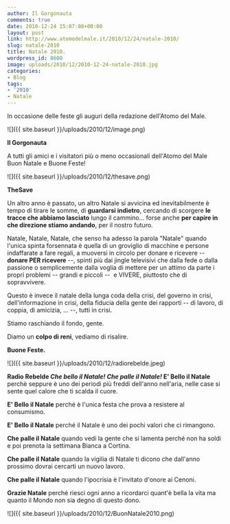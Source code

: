 ```yaml
---
author: Il Gorgonauta
comments: true
date: 2010-12-24 15:07:08+00:00
layout: post
link: http://www.atomodelmale.it/2010/12/24/natale-2010/
slug: natale-2010
title: Natale 2010.
wordpress_id: 8600
image: uploads/2010/12/2010-12-24-natale-2010.jpg
categories:
- Blog
tags:
- '2010'
- Natale
---
```


In occasione delle feste gli auguri della redazione dell'Atomo del Male.

![]({{ site.baseurl }}/uploads/2010/12/image.png)

**Il Gorgonauta**

A tutti gli amici e i visitatori più o meno occasionali dell'Atomo del Male Buon Natale e Buone Feste!

![]({{ site.baseurl }}/uploads/2010/12/thesave.png)

**TheSave**

Un altro anno è passato, un altro Natale si avvicina ed inevitabilmente è tempo di tirare le somme, di **guardarsi indietro**, cercando di scorgere **le tracce che abbiamo lasciato** lungo il cammino... forse anche **per capire in che direzione stiamo andando**, per il nostro futuro.

Natale, Natale, Natale, che senso ha adesso la parola "Natale" quando l'unica spinta forsennata è quella di un groviglio di macchine e persone indaffarate a fare regali, a muoversi in circolo per donare e ricevere -- **donare PER ricevere** --, spinti più dai jingle televisivi che dalla fede o dalla passione o semplicemente dalla voglia di mettere per un attimo da parte i propri problemi -- grandi e piccoli --  e VIVERE, piuttosto che di sopravvivere.

Questo è invece il natale della lunga coda della crisi, del governo in crisi, dell'informazione in crisi, della fiducia della gente dei rapporti -- di lavoro, di coppia, di amicizia, ... --, tutti in crisi.

Stiamo raschiando il fondo, gente.

Diamo un **colpo di reni**, vediamo di risalire.

**Buone Feste.**

![]({{ site.baseurl }}/uploads/2010/12/radiorebelde.jpeg)

**Radio Rebelde _Che bello il Natale! Che palle il Natale!_ E' Bello il Natale** perchè seppure è uno dei periodi più freddi dell'anno nell'aria, nelle case si sente quel calore che ti scalda il cuore.

**E' Bello il Natale** perché è l'unica festa che prova a resistere al consumismo.

**E' Bello il Natale** perché il Natale è uno dei pochi valori che ci rimangono.

**Che palle il Natale** quando vedi la gente che si lamenta perché non ha soldi e poi prenota la settimana Bianca a Cortina.

**Che palle il Natale** quando la vigilia di Natale ti dicono che dall'anno prossimo dovrai cercarti un nuovo lavoro.

**Che palle il Natale** quando l'ipocrisia è l'invitato d'onore ai Cenoni.

**Grazie Natale** perché riesci ogni anno a ricordarci quant'è bella la vita ma quanto il Mondo non sia degno di questo dono.

![]({{ site.baseurl }}/uploads/2010/12/BuonNatale2010.png)
